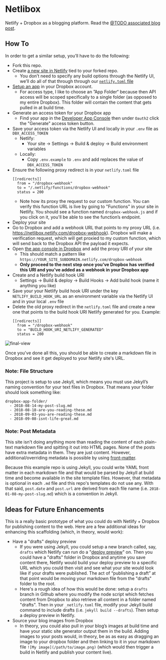 # Netlibox

Netlify + Dropbox as a blogging platform. Read the [@TODO associated blog post](http://google.com).

## How To

In order to get a similar setup, you’ll have to do the following:

- Fork this repo.
- Create [a new site in Netlify](https://app.netlify.com/start) tied to your forked repo.
  - You don’t need to specify any build options through the Netlify UI, we’ll do all of that through through our [`netlify.toml` file](<(https://www.netlify.com/docs/netlify-toml-reference/)>)
- [Setup an app](https://www.dropbox.com/developers/apps) in your Dropbox account.
  - For access type, I like to choose an ”App Folder“ because then API access will be scoped specifically to a single folder (as opposed to my entire Dropbox). This folder will contain the content that gets pulled in at build time.
- Generate an access token for your Dropbox app
  - Find your app in the [Developer App Console](https://www.dropbox.com/developers/apps) then under `Oauth2` click the "Generate" access token button.
- Save your access token via the Netlify UI and locally in your `.env` file as `DBX_ACCESS_TOKEN`
  - Netlify:
    - Your site -> Settings -> Build & deploy -> Build environment variables
  - Locally:
    - Copy `.env.example` to `.env` and add replaces the value of `DBX_ACCESS_TOKEN`
- Ensure the following proxy redirect is in your `netlify.toml` file
  ```
  [[redirects]]
    from = "/dropbox-webhook"
    to = "/.netlify/functions/dropbox-webhook"
    status = 200
  ```
  - Note how its proxy the request to our custom function. You can verify this function URL is live by going to "Functions" in your site in Netlify. You should see a function named `dropbox-webhook.js` and if you click on it, you'll be able to see the function’s endpoint.
- Deploy your site
- Go to Dropbox and add a webhook URL that points to my proxy URL (i.e. https://netlibox.netlify.com/dropbox-webhook). Dropbox will make a verification request, which will get proxied to my custom function, which will send back to the Dropbox API the payload it expects.
- Open [the app console in Dropbox](https://www.dropbox.com/developers/apps) and add the proxy URI of your site
  - This should match a pattern like `https://YOUR_SITE_SUBDOMAIN.netlify.com/dropbox-webhook`
  - **Only proceed to the next step once you’ve Dropbox has verified this URI and you’ve added as a webhook in your Dropbox app**
- Create and a Netlify build hook URI
  - Settings -> Build & deploy -> Build Hooks -> Add build hook (name it anything you like)
- Save your your Netlify build hook URI under the key `NETLIFY_BUILD_HOOK_URL` as an environment variable via the Netlify UI and in your local `.env` file
- Delete the old proxy redirect in the `netlify.toml` file and create a new one that points to the build hook URI Netlify generated for you. Example:
  ```
  [[redirects]]
    from = "/dropbox-webhook"
    to = "BUILD_HOOK_URI_NETLIFY_GENERATED"
    status = 200
  ```

![final-view](https://user-images.githubusercontent.com/1316441/45561195-62b1ce80-b804-11e8-800f-4cdc4c14fd0d.png)

Once you've done all this, you should be able to create a markdown file in Dropbox and see it get deployed to your Netlify site's URL.

### Note: File Structure

This project is setup to use Jekyll, which means you must use Jekyll’s naming convention for your text files in Dropbox. That means your folder should look something like:

```
dropbox-app-folder/
  - 2018-08-14-my-post-slug.md
  - 2018-08-18-are-you-reading-these.md
  - 2018-09-03-you-are-reading-these.md
  - 2018-09-08-isnt-life-great.md
```

### Note: Post Metadata

This site isn't doing anything more than reading the content of each plain-text markdown file and spitting it out into HTML pages. None of the posts have extra metadata in them. They are just content. However, additional/overriding metadata is possible by using [front-matter](https://jekyllrb.com/docs/front-matter/).

Because this example repo is using Jekyll, you could write YAML front matter in each markdown file and that would be parsed by Jekyll at build time and become available in the site template files. However, that metadata is optional in each `.md` file and this repo's templates do not use any. With that said, `post.date` and `post.url` are derived from each file name (i.e. `2018-01-08-my-post-slug.md`) which is a convention in Jekyll.

## Ideas for Future Enhancements

This is a really basic prototype of what you could do with Netlify + Dropbox for publishing content to the web. Here are a few additional ideas for enhancing this scaffolding (which, in theory, would work):

- Have a "drafts" deploy preview
  - If you were using Jekyll, you could setup a new branch called, say, `drafts` which Netlify can run do a "[deploy preview](https://www.netlify.com/docs/continuous-deployment/)" on. Then you could have a "drafts" folder in Dropbox and anytime you save content there, Netlify would build your deploy preview to a specific URL which you could then visit and see what your site would look like if your drafts were published. The act of “publishing a draft” at that point would be moving your markdown file from the "drafts" folder to the root.
  - Here's a rough idea of how this would be done: setup a `drafts` branch in Github where you modify the node script which fetches content from Dropbox to also retrieve all content in a folder named "drafts". Then in your `_netlify.toml` file, modify your Jekyll build command to include drafts (i.e. `jekyll build --drafts`). Then setup a deploy preview in Netlify.
- Source your blog images from Dropbox
  - In theory, you could also pull in your blog’s images at build time and have your static site generator output them in the build. Adding images to your posts would, in theory, be as as easy as dragging an image to your dropbox folder and then linking to it in your markdown file `![My image](/path/to/image.png)` (which would then trigger a build in Netlify and publish your content live).
